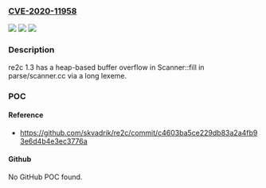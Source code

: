 ### [CVE-2020-11958](https://cve.mitre.org/cgi-bin/cvename.cgi?name=CVE-2020-11958)
![](https://img.shields.io/static/v1?label=Product&message=n%2Fa&color=blue)
![](https://img.shields.io/static/v1?label=Version&message=n%2Fa&color=blue)
![](https://img.shields.io/static/v1?label=Vulnerability&message=n%2Fa&color=brighgreen)

### Description

re2c 1.3 has a heap-based buffer overflow in Scanner::fill in parse/scanner.cc via a long lexeme.

### POC

#### Reference
- https://github.com/skvadrik/re2c/commit/c4603ba5ce229db83a2a4fb93e6d4b4e3ec3776a

#### Github
No GitHub POC found.


